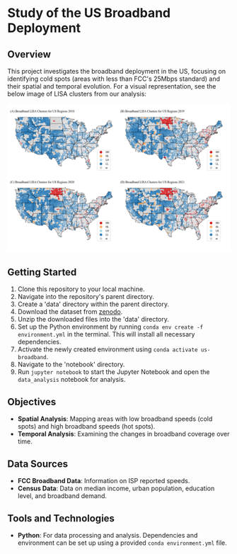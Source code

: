 # Study of the US Broadband Deployment

## Overview

This project investigates the broadband deployment in the US, focusing on identifying cold spots (areas with less than FCC's 25Mbps standard) and their spatial and temporal evolution. For a visual representation, see the below image of LISA clusters from our analysis:

![LISA Clusters](figures/lisa_clusters.png)

## Getting Started

1. Clone this repository to your local machine.
2. Navigate into the repository's parent directory.
3. Create a 'data' directory within the parent directory.
4. Download the dataset from [zenodo](https://zenodo.org/records/10258667/files/broadband.tar?download=1).
5. Unzip the downloaded files into the 'data' directory.
6. Set up the Python environment by running `conda env create -f environment.yml` in the terminal. This will install all necessary dependencies.
7. Activate the newly created environment using `conda activate us-broadband`.
8. Navigate to the 'notebook' directory.
9. Run `jupyter notebook` to start the Jupyter Notebook and open the `data_analysis` notebook for analysis.

## Objectives

- **Spatial Analysis**: Mapping areas with low broadband speeds (cold spots) and high broadband speeds (hot spots).
- **Temporal Analysis**: Examining the changes in broadband coverage over time.

## Data Sources

- **FCC Broadband Data**: Information on ISP reported speeds.
- **Census Data**: Data on median income, urban population, education level, and broadband demand.

## Tools and Technologies

- **Python**: For data processing and analysis. Dependencies and environment can be set up using a provided `conda environment.yml` file.
